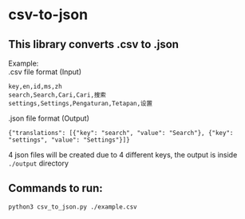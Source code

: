 # csv-to-json
## This library converts .csv to .json  
Example:  
.csv file format (Input) 
```
key,en,id,ms,zh
search,Search,Cari,Cari,搜索
settings,Settings,Pengaturan,Tetapan,设置
```

.json file format (Output)
```
{"translations": [{"key": "search", "value": "Search"}, {"key": "settings", "value": "Settings"}]}
```

4 json files will be created due to 4 different keys, the output is inside `./output` directory

## Commands to run:  
`python3 csv_to_json.py ./example.csv`
